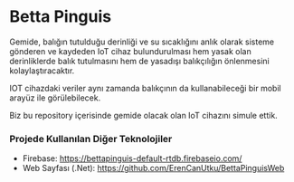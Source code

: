 # Betta Pinguis

Gemide, balığın tutulduğu derinliği ve su sıcaklığını anlık olarak sisteme gönderen ve kaydeden IoT cihaz bulundurulması hem yasak olan derinliklerde balık tutulmasını hem de yasadışı balıkçılığın önlenmesini kolaylaştıracaktır.

IOT cihazdaki veriler aynı zamanda balıkçının da kullanabileceği bir mobil arayüz ile görülebilecek.

Biz bu repository içerisinde gemide olacak olan IoT cihazını simule ettik.



### Projede Kullanılan Diğer Teknolojiler

- Firebase: https://bettapinguis-default-rtdb.firebaseio.com/
- Web Sayfası (.Net): https://github.com/ErenCanUtku/BettaPinguisWeb
